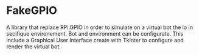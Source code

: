 # FakeGPIO
A library that replace RPi.GPIO in order to simulate on a virtual bot the io in secifique environement. Bot and environment can be configurate. This include a Graphical User Interface create with TkInter to configure and render the virtual bot.
